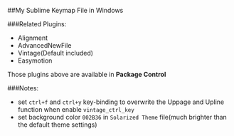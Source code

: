 ##My Sublime Keymap File in Windows

###Related Plugins:

* Alignment
* AdvancedNewFile
* Vintage(Default included)
* Easymotion

Those plugins above are available in **Package Control**

###Notes:
 * set `ctrl+f` and `ctrl+y` key-binding to overwrite the Uppage and Upline function when enable `vintage_ctrl_key`
 * set background color `002B36` in `Solarized Theme` file(much brighter than the default theme settings)
